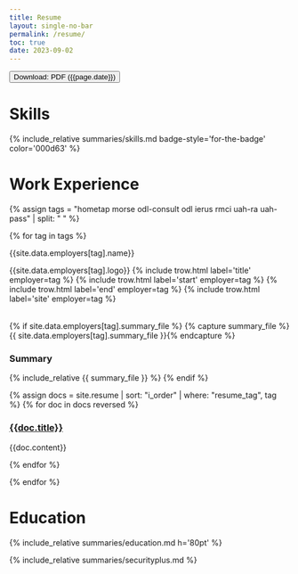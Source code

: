 ```yaml
---
title: Resume
layout: single-no-bar
permalink: /resume/
toc: true
date: 2023-09-02
---
```


<a href="/about/assets/pdf/{{page.date}}-resume.pdf" download="{{page.date}}-finney-resume.pdf">
  <button class="btn"><i class="fa fa-download"></i> Download: PDF ({{page.date}})</button>
</a>

# Skills

{% include_relative summaries/skills.md badge-style='for-the-badge' color='000d63' %}

# Work Experience

{% assign tags = "hometap morse odl-consult odl ierus rmci uah-ra uah-pass" | split: " " %}

{% for tag in tags %}

{{site.data.employers[tag].name}}

<div class="row">

<div class="left-col" markdown=1>

<table>
<colgroup>
<col width="30%" />
<col width="70%" />
</colgroup>
<thead>{{site.data.employers[tag].logo}}</thead>
<tbody>
{% include trow.html label='title' employer=tag %}
{% include trow.html label='start' employer=tag %}
{% include trow.html label='end' employer=tag %}
{% include trow.html label='site' employer=tag %}
</tbody>
</table>

</div>
<div class="right-col" markdown=1>

{% if site.data.employers[tag].summary_file %}
{% capture summary_file %}{{ site.data.employers[tag].summary_file }}{% endcapture %}

### Summary

{% include_relative {{ summary_file }} %}
{% endif %}

{% assign docs = site.resume | sort: "i_order" | where: "resume_tag", tag %}
{% for doc in docs reversed %}

### [{{doc.title}}]({{site.baseurl}}/{{doc.url}})

{{doc.content}}

{% endfor %}

</div>
</div>

{% endfor %}

# Education

{% include_relative summaries/education.md h='80pt' %}

{% include_relative summaries/securityplus.md %}
